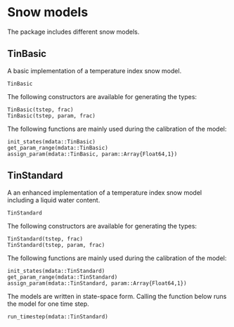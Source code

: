 # Snow models

The package includes different snow models.


## TinBasic

A basic implementation of a temperature index snow model.

```@docs
TinBasic
```

The following constructors are available for generating the types:

```@docs
TinBasic(tstep, frac)
TinBasic(tstep, param, frac)
```

The following functions are mainly used during the calibration of the model:

```@docs
init_states(mdata::TinBasic)
get_param_range(mdata::TinBasic)
assign_param(mdata::TinBasic, param::Array{Float64,1})
```

## TinStandard

A an enhanced implementation of a temperature index snow model including a
liquid water content.

```docs
TinStandard
```

The following constructors are available for generating the types:

```docs
TinStandard(tstep, frac)
TinStandard(tstep, param, frac)
```

The following functions are mainly used during the calibration of the model:

```docs
init_states(mdata::TinStandard)
get_param_range(mdata::TinStandard)
assign_param(mdata::TinStandard, param::Array{Float64,1})
```

The models are written in state-space form. Calling the function below runs the
model for one time step.

```docs
run_timestep(mdata::TinStandard)
```
